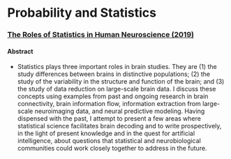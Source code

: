# Probability and Statistics
### [The Roles of Statistics in Human Neuroscience (2019)](https://pmc.ncbi.nlm.nih.gov/articles/PMC6721802/)
#### Abstract
- Statistics plays three important roles in brain studies. They are (1) the study differences between brains in distinctive populations; (2) the study of the variability in the structure and function of the brain; and (3) the study of data reduction on large-scale brain data. I discuss these concepts using examples from past and ongoing research in brain connectivity, brain information flow, information extraction from large-scale neuroimaging data, and neural predictive modeling. Having dispensed with the past, I attempt to present a few areas where statistical science facilitates brain decoding and to write prospectively, in the light of present knowledge and in the quest for artificial intelligence, about questions that statistical and neurobiological communities could work closely together to address in the future.
